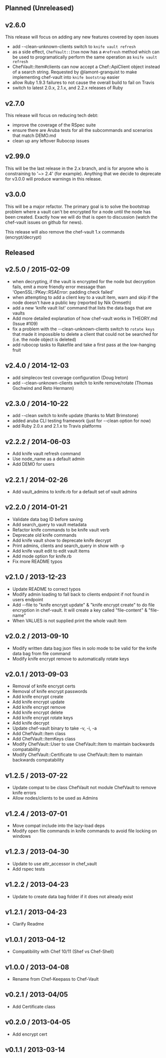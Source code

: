 ## Planned (Unreleased)
## v2.6.0

This release will focus on adding any new features covered by open issues

* add --clean-unknown-clients switch to `knife vault refresh`
* as a side effect, `ChefVault::Item` now has a `#refresh` method which can be used to programatically perform the same operation as `knife vault refresh`
* ChefVault::Item#clients can now accept a Chef::ApiClient object instead of a search string.  Requested by @lamont-granquist to make implementing chef-vault into `knife bootstrap` easier
* allow Ruby 1.9.3 failures to not cause the overall build to fail on Travis
* switch to latest 2.0.x, 2.1.x, and 2.2.x releases of Ruby

## v2.7.0

This release will focus on reducing tech debt:

* improve the coverage of the RSpec suite
* ensure there are Aruba tests for all the subcommands and scenarios that match DEMO.md
* clean up any leftover Rubocop issues

## v2.99.0

This will be the last release in the 2.x branch, and is for anyone who
is constraining to '~> 2.4' (for example).  Anything that we decide to
deprecate for v3.0.0 will produce warnings in this release.

## v3.0.0

This will be a major refactor.  The primary goal is to solve the bootstrap
problem where a vault can't be encrypted for a node until the node has been
created.  Exactly how we will do that is open to discussion (watch the
chef-vault issues on github for news).

This release will also remove the chef-vault 1.x commands (encrypt/decrypt)

## Released
## v2.5.0 / 2015-02-09
* when decrypting, if the vault is encrypted for the node but decryption fails, emit a more friendly error message than 'OpenSSL::PKey::RSAError: padding check failed'
* when attempting to add a client key to a vault item, warn and skip if the node doesn't have a public key (reported by Nik Ormseth)
* add a new 'knife vault list' command that lists the data bags that are vaults
* Add more detailed explanation of how chef-vault works in THEORY.md (Issue #109)
* fix a problem with the --clean-unknown-clients switch to `rotate keys` that made it impossible to delete a client that could not be searched for (i.e. the node object is deleted)
* add rubocop tasks to Rakefile and take a first pass at the low-hanging fruit

## v2.4.0 / 2014-12-03
* add simplecov test coverage configuration (Doug Ireton)
* add --clean-unknown-clients switch to knife remove/rotate (Thomas Gschwind and Reto Hermann)

## v2.3.0 / 2014-10-22
* add --clean switch to knife update (thanks to Matt Brimstone)
* added aruba CLI testing framework (just for --clean option for now)
* add Ruby 2.0.x and 2.1.x to Travis platforms

## v2.2.2 / 2014-06-03
* Add knife vault refresh command
* Use node_name as a default admin
* Add DEMO for users

## v2.2.1 / 2014-02-26
* Add vault_admins to knife.rb for a default set of vault admins

## v2.2.0 / 2014-01-21
* Validate data bag ID before saving
* Add search_query to vault metadata
* Refactor knife commands to be knife vault verb
* Deprecate old knife commands
* Add knife vault show to deprecate knife decrypt
* Print admins, clients and search_query in show with -p
* Add knife vault edit to edit vault items
* Add mode option for knife.rb
* Fix more README typos

## v2.1.0 / 2013-12-23
* Update README to correct typos
* Modify admin loading to fall back to clients endpoint if not found in users endpoint
* Add --file to "knife encrypt update" & "knife encrypt create" to do file encryption in chef-vault.  It will create a key called "file-content" & "file-name"
* When VALUES is not supplied print the whole vault item

## v2.0.2 / 2013-09-10
* Modify written data bag json files in solo mode to be valid for the knife data bag from file command
* Modify knife encrypt remove to automatically rotate keys

## v2.0.1 / 2013-09-03
* Removal of knife encrypt certs
* Removal of knife encrypt passwords
* Add knife encrypt create
* Add knife encrypt update
* Add knife encrypt remove
* Add knife encrypt delete
* Add knife encrypt rotate keys
* Add knife decrypt
* Update chef-vault binary to take -v, -i, -a
* Add ChefVault::Item class
* Add ChefVault::ItemKeys class
* Modify ChefVault::User to use ChefVault::Item to maintain backwards compatability
* Modify ChefVault::Certificate to use ChefVault::Item to maintain backwards compatability

## v1.2.5 / 2013-07-22
* Update compat to be class ChefVault not module ChefVault to remove knife errors
* Allow nodes/clients to be used as Admins

## v1.2.4 / 2013-07-01
* Move compat include into the lazy-load deps
* Modify open file commands in knife commands to avoid file locking on windows

## v1.2.3 / 2013-04-30
* Update to use attr_accessor in chef_vault
* Add rspec tests

## v1.2.2 / 2013-04-23
* Update to create data bag folder if it does not already exist

## v1.2.1 / 2013-04-23
* Clarify Readme

## v1.0.1 / 2013-04-12
* Compatibility with Chef 10/11 (Shef vs Chef-Shell)

## v1.0.0 / 2013-04-08
* Rename from Chef-Keepass to Chef-Vault

## v0.2.1 / 2013-04/05
* Add Certificate class

## v0.2.0 / 2013-04-05
* Add encrypt cert

## v0.1.1 / 2013-03-14
